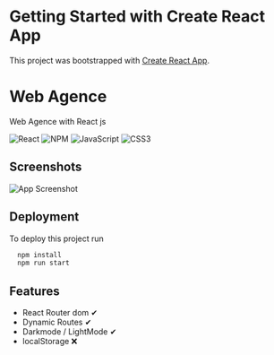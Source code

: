 # Getting Started with Create React App

This project was bootstrapped with [Create React App](https://github.com/facebook/create-react-app).

# Web Agence

Web Agence with React js

![React](https://img.shields.io/badge/react-%2320232a.svg?style=for-the-badge&logo=react&logoColor=%2361DAFB)
![NPM](https://img.shields.io/badge/NPM-%23000000.svg?style=for-the-badge&logo=npm&logoColor=white)
![JavaScript](https://img.shields.io/badge/javascript-%23323330.svg?style=for-the-badge&logo=javascript&logoColor=%23F7DF1E)
![CSS3](https://img.shields.io/badge/css3-%231572B6.svg?style=for-the-badge&logo=css3&logoColor=white)

## Screenshots

![App Screenshot](https://cdn.discordapp.com/attachments/910488504004407306/941252569290911825/Screenshot3.png)

## Deployment

To deploy this project run

```bash
  npm install
  npm run start
```

## Features

- React Router dom ✔
- Dynamic Routes ✔
- Darkmode / LightMode ✔
- localStorage ❌
